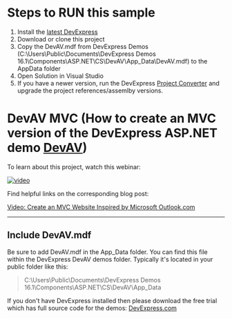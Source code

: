# Steps to RUN this sample

1. Install the [latest DevExpress](https://devexpress.com)
2. Download or clone this project 
3. Copy the DevAV.mdf from DevExpress Demos (C:\Users\Public\Documents\DevExpress Demos 16.1\Components\ASP.NET\CS\DevAV\App_Data\DevAV.mdf) to the AppData folder
4. Open Solution in Visual Studio
5. If you have a newer version, run the DevExpress [Project Converter](https://www.youtube.com/watch?v=08vtxpe6jLA) and upgrade the project references/assemlby versions.


# DevAV MVC (How to create an MVC version of the DevExpress ASP.NET demo [DevAV](https://demos.devexpress.com/rwa/devav/))

To learn about this project, watch this webinar:

[![video](http://img.youtube.com/vi/oOXMIQvDHwQ/maxresdefault.jpg)](https://www.youtube.com/watch?v=oOXMIQvDHwQ)

Find helpful links on the corresponding blog post:

[Video: Create an MVC Website Inspired by Microsoft Outlook.com](https://community.devexpress.com/blogs/aspnet/archive/2015/04/02/video-create-an-mvc-website-inspired-by-microsoft-outlook-com.aspx)

---

## Include DevAV.mdf

Be sure to add DevAV.mdf in the App_Data folder. You can find this file within the DevExpress DevAV demos folder. Typically it's located in your public folder like this:
 > C:\Users\Public\Documents\DevExpress Demos 16.1\Components\ASP.NET\CS\DevAV\App_Data

If you don't have DevExpress installed then please download the free trial which has full source code for the demos: [DevExpress.com](https://devexpress.com/)
